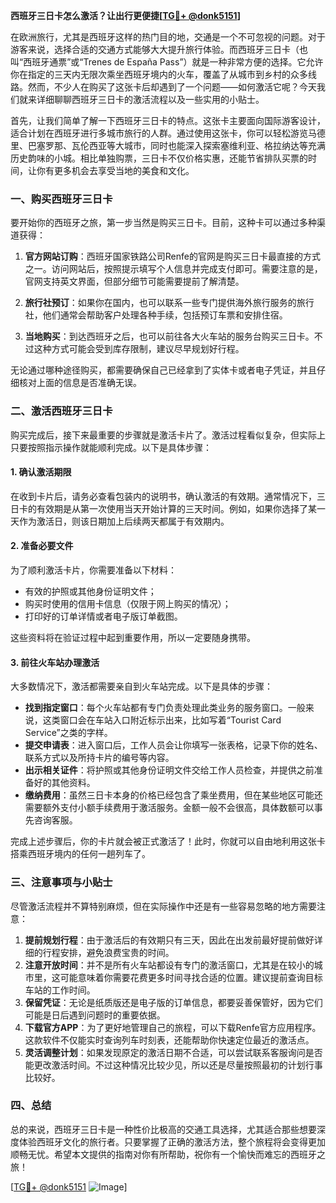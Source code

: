 **西班牙三日卡怎么激活？让出行更便捷[[TG💪+ @donk5151](https://t.me/s/donk5151)]**

在欧洲旅行，尤其是西班牙这样的热门目的地，交通是一个不可忽视的问题。对于游客来说，选择合适的交通方式能够大大提升旅行体验。而西班牙三日卡（也叫“西班牙通票”或“Trenes de España Pass”）就是一种非常方便的选择。它允许你在指定的三天内无限次乘坐西班牙境内的火车，覆盖了从城市到乡村的众多线路。然而，不少人在购买了这张卡后却遇到了一个问题——如何激活它呢？今天我们就来详细聊聊西班牙三日卡的激活流程以及一些实用的小贴士。

首先，让我们简单了解一下西班牙三日卡的特点。这张卡主要面向国际游客设计，适合计划在西班牙进行多城市旅行的人群。通过使用这张卡，你可以轻松游览马德里、巴塞罗那、瓦伦西亚等大城市，同时也能深入探索塞维利亚、格拉纳达等充满历史韵味的小城。相比单独购票，三日卡不仅价格实惠，还能节省排队买票的时间，让你有更多机会去享受当地的美食和文化。

### **一、购买西班牙三日卡**

要开始你的西班牙之旅，第一步当然是购买三日卡。目前，这种卡可以通过多种渠道获得：

1. **官方网站订购**：西班牙国家铁路公司Renfe的官网是购买三日卡最直接的方式之一。访问网站后，按照提示填写个人信息并完成支付即可。需要注意的是，官网支持英文界面，但部分细节可能需要提前了解清楚。
   
2. **旅行社预订**：如果你在国内，也可以联系一些专门提供海外旅行服务的旅行社，他们通常会帮助客户处理各种手续，包括预订车票和安排住宿。

3. **当地购买**：到达西班牙之后，也可以前往各大火车站的服务台购买三日卡。不过这种方式可能会受到库存限制，建议尽早规划好行程。

无论通过哪种途径购买，都需要确保自己已经拿到了实体卡或者电子凭证，并且仔细核对上面的信息是否准确无误。

### **二、激活西班牙三日卡**

购买完成后，接下来最重要的步骤就是激活卡片了。激活过程看似复杂，但实际上只要按照指示操作就能顺利完成。以下是具体步骤：

#### **1. 确认激活期限**
在收到卡片后，请务必查看包装内的说明书，确认激活的有效期。通常情况下，三日卡的有效期是从第一次使用当天开始计算的三天时间。例如，如果你选择了某一天作为激活日，则该日期加上后续两天都属于有效期内。

#### **2. 准备必要文件**
为了顺利激活卡片，你需要准备以下材料：
- 有效的护照或其他身份证明文件；
- 购买时使用的信用卡信息（仅限于网上购买的情况）；
- 打印好的订单详情或者电子版订单截图。

这些资料将在验证过程中起到重要作用，所以一定要随身携带。

#### **3. 前往火车站办理激活**
大多数情况下，激活都需要亲自到火车站完成。以下是具体的步骤：
- **找到指定窗口**：每个火车站都有专门负责处理此类业务的服务窗口。一般来说，这类窗口会在车站入口附近标示出来，比如写着“Tourist Card Service”之类的字样。
- **提交申请表**：进入窗口后，工作人员会让你填写一张表格，记录下你的姓名、联系方式以及所持卡片的编号等内容。
- **出示相关证件**：将护照或其他身份证明文件交给工作人员检查，并提供之前准备好的其他资料。
- **缴纳费用**：虽然三日卡本身的价格已经包含了乘坐费用，但在某些地区可能还需要额外支付小额手续费用于激活服务。金额一般不会很高，具体数额可以事先咨询客服。

完成上述步骤后，你的卡片就会被正式激活了！此时，你就可以自由地利用这张卡搭乘西班牙境内的任何一趟列车了。

### **三、注意事项与小贴士**

尽管激活流程并不算特别麻烦，但在实际操作中还是有一些容易忽略的地方需要注意：

1. **提前规划行程**：由于激活后的有效期只有三天，因此在出发前最好提前做好详细的行程安排，避免浪费宝贵的时间。
2. **注意开放时间**：并不是所有火车站都设有专门的激活窗口，尤其是在较小的城市里，这可能意味着你需要花费更多时间寻找合适的位置。建议提前查询目标车站的工作时间。
3. **保留凭证**：无论是纸质版还是电子版的订单信息，都要妥善保管好，因为它们可能是日后遇到问题时的重要依据。
4. **下载官方APP**：为了更好地管理自己的旅程，可以下载Renfe官方应用程序。这款软件不仅能实时查询列车时刻表，还能帮助你快速定位最近的激活点。
5. **灵活调整计划**：如果发现原定的激活日期不合适，可以尝试联系客服询问是否能更改激活时间。不过这种情况比较少见，所以还是尽量按照最初的计划行事比较好。

### **四、总结**

总的来说，西班牙三日卡是一种性价比极高的交通工具选择，尤其适合那些想要深度体验西班牙文化的旅行者。只要掌握了正确的激活方法，整个旅程将会变得更加顺畅无忧。希望本文提供的指南对你有所帮助，祝你有一个愉快而难忘的西班牙之旅！

[[TG💪+ @donk5151](https://t.me/s/donk5151) ![Image](https://i.postimg.cc/rwNCRYN7/Snipaste-2025-04-30-17-27-05.png)]